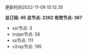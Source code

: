 更新时间2022-11-09 15:12:35

**总订阅: 45**
**总节点: 2262**
**有效节点: 367**
- ssr节点: 3
- trojan节点: 58
- ss节点: 111
- v2ray节点: 195
